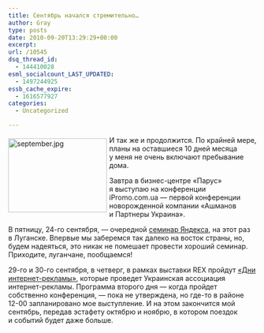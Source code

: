 ```yaml
---
title: Сентябрь начался стремительно…
author: Gray
type: posts
date: 2010-09-20T13:29:29+00:00
excerpt:
url: /10545
dsq_thread_id:
  - 144410028
esml_socialcount_LAST_UPDATED:
  - 1497244925
essb_cache_expire:
  - 1616577927
categories:
  - Uncategorized

---
```








<img src="https://i0.wp.com/forumimg.net/blog/september.jpg?resize=200%2C150" width="200" height="150" alt="september.jpg" style="float:left; margin-top:5px; margin-right:5px; margin-bottom:5px;" data-recalc-dims="1" /> 

И&nbsp;так&nbsp;же и&nbsp;продолжится. По&nbsp;крайней мере, планы на&nbsp;оставшиеся 10&nbsp;дней месяца у&nbsp;меня не&nbsp;очень включают пребывание дома.

Завтра в&nbsp;бизнес-центре &laquo;Парус&raquo; я&nbsp;выступаю на&nbsp;конференции iPromo.com.ua&nbsp;&mdash; первой конференции новорожденной компании &laquo;Ашманов и&nbsp;Партнеры Украина&raquo;.

В&nbsp;пятницу, <nobr>24-го</nobr> сентября,&nbsp;&mdash; очередной <a href="http://www.advertising.yandex.ru/advertiser/education/lugansk.xml" target="_blank">семинар Яндекса</a>, на&nbsp;этот раз в&nbsp;Луганске. Впервые мы&nbsp;заберемся так далеко на&nbsp;восток страны, но, будем надеяться, это никак не&nbsp;помешает провести хороший семинар. Приходите, луганчане, пообщаемся!

<nobr>29-го</nobr> и&nbsp;<nobr>30-го</nobr> сентября, в&nbsp;четверг, в&nbsp;рамках выставки REX пройдут <a href="http://rex.ua/?pid=101&id=4" target="_blank">&laquo;Дни интернет-рекламы&raquo;</a>, которые проведет Украинская ассоциация интернет-рекламы. Программа второго дня&nbsp;&mdash; когда пройдет собственно конференция,&nbsp;&mdash; пока не&nbsp;утверждена, но&nbsp;где-то в&nbsp;районе <nobr>12-00</nobr> запланировано мое выступление. И&nbsp;на&nbsp;этом закончится мой сентябрь, передав эстафету октябрю и&nbsp;ноябрю, в&nbsp;котором поездок и&nbsp;событий будет даже больше.